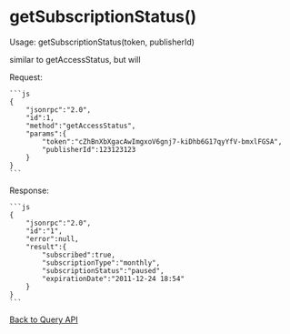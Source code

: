 getSubscriptionStatus()
=======================

Usage:
  getSubscriptionStatus(token, publisherId)


similar to getAccessStatus, but will


Request:

    ```js
    {
        "jsonrpc":"2.0",
        "id":1,
        "method":"getAccessStatus",
        "params":{
            "token":"cZhBnXbXgacAwImgxoV6gnj7-kiDhb6G17qyYfV-bmxlFGSA",
            "publisherId":123123123
        }
    }
    ```

Response:

    ```js
    {
        "jsonrpc":"2.0",
        "id":"1",
        "error":null,
        "result":{
            "subscribed":true,
            "subscriptionType":"monthly",
            "subscriptionStatus":"paused",
            "expirationDate":"2011-12-24 18:54"
        }
    }
    ```

[Back to Query API](Reference/Query_API)